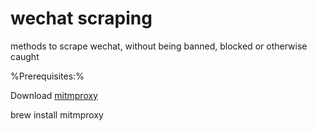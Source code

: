 # wechat scraping
methods to scrape wechat, without being banned, blocked or otherwise caught


%Prerequisites:%

Download [mitmproxy](https://docs.mitmproxy.org/stable/)

brew install mitmproxy

